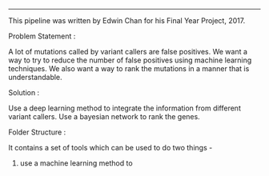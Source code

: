 ----------------------------------------------------------------------
This pipeline was written by Edwin Chan for his Final Year Project, 2017.

Problem Statement :

A lot of mutations called by variant callers are false positives.
We want a way to try to reduce the number of false positives using machine learning techniques.
We also want a way to rank the mutations in a manner that is understandable.

Solution :

Use a deep learning method to integrate the information from different variant callers.
Use a bayesian network to rank the genes.

Folder Structure :



It contains a set of tools which can be used to do two things -

1. use a machine learning method to 
